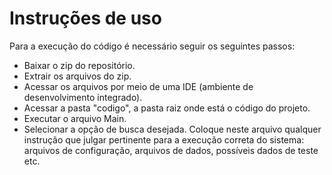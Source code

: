 # Instruções de uso
Para a execução do código é necessário seguir os seguintes passos:
* Baixar o zip do repositório.
* Extrair os arquivos do zip.
* Acessar os arquivos por meio de uma IDE (ambiente de desenvolvimento integrado).
* Acessar a pasta "codigo", a pasta raiz onde está o código do projeto.
* Executar o arquivo Main.
* Selecionar a opção de busca desejada.
Coloque neste arquivo qualquer instrução que julgar pertinente para a execução correta do sistema: arquivos de configuração, arquivos de dados, possíveis dados de teste etc.
